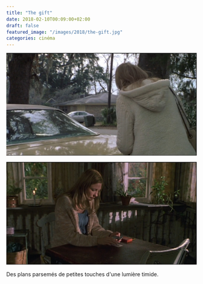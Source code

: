 ```yaml
---
title: "The gift"
date: 2018-02-10T00:09:00+02:00
draft: false
featured_image: "/images/2018/the-gift.jpg"
categories: cinéma
---
```

![the-gift](/images/2018/the-gift.jpg)

![the-gift](/images/2018/the-gift2.jpg)

Des plans parsemés de petites touches d'une lumière timide.